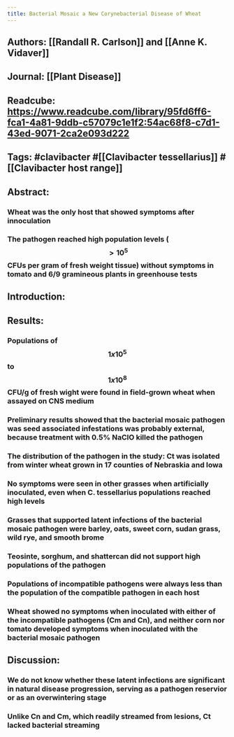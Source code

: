 ```yaml
---
title: Bacterial Mosaic a New Corynebacterial Disease of Wheat
---
```


## **Authors**: [[Randall R. Carlson]] and [[Anne K. Vidaver]]

## **Journal**: [[Plant Disease]]

## **Readcube**: https://www.readcube.com/library/95fd6ff6-fca1-4a81-9ddb-c57079c1e1f2:54ac68f8-c7d1-43ed-9071-2ca2e093d222

## **Tags**: #clavibacter #[[Clavibacter tessellarius]] #[[Clavibacter host range]]

## **Abstract**:
### Wheat was the only host that showed symptoms after innoculation

### The pathogen reached high population levels ($$>10^5$$ CFUs per gram of fresh weight tissue) without symptoms in tomato and 6/9 gramineous plants in greenhouse tests

## **Introduction**:

## **Results**:
### Populations of $$1x10^5$$ to $$1x10^8$$ CFU/g of fresh wight were found in field-grown wheat when assayed on CNS medium

### Preliminary results showed that the bacterial mosaic pathogen was seed associated infestations was probably external, because treatment with 0.5% NaClO killed the pathogen

### The distribution of the pathogen in the study: Ct was isolated from winter wheat grown in 17 counties of Nebraskia and Iowa

### No symptoms were seen in other grasses when artificially inoculated, even when C. tessellarius populations reached high levels

### Grasses that supported latent infections of the bacterial mosaic pathogen were barley, oats, sweet corn, sudan grass, wild rye, and smooth brome 

### Teosinte, sorghum, and shattercan did not support high populations of the pathogen

### Populations of incompatible pathogens were always less than the population of the compatible pathogen in each host

### Wheat showed no symptoms when inoculated with either of the incompatible pathogens (Cm and Cn), and neither corn nor tomato developed symptoms when inoculated with the bacterial mosaic pathogen 

## **Discussion**:
### We do not know whether these latent infections are significant in natural disease progression, serving as a pathogen reservior or as an overwintering stage

### Unlike Cn and Cm, which readily streamed from lesions, Ct lacked bacterial streaming
